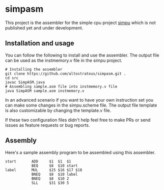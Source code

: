 # simpasm
This project is the assembler for the simple cpu project [simpu](https://github.com/altostratous/simpu) which is not published yet and under development.

## Installation and usage
You can follow the following to install and use the assembler. The output file can be used as the instmemory.v file in the simpu project.

    # Installing the assembler
    git clone https://github.com/altostratous/simpasm.git .
    cd src
    javac SimpASM.java
    # Assembling sample.asm file into instmemory.v file
    java SimpASM sample.asm instmemory.v
    
In an advanced scenario if you want to have your own instruction set you can make some changes in the simpu.scheme file. The output file template is also customizable by changing the template.v file. 
  
If these two configuration files didn't help feel free to make PRs or send issues as feature requests or bug reports.
    
## Assembly
Here's a sample assembly program to be assembled using this assembler. 

    start       ADD     $1  $1  $1
                BEQ     $8  $10 start
    label       MUL     $15 $16 $17 $18
                BNEQ    $8  $10 label
                BNEQ    $8  $10 2
                SLL     $31 $30 5
